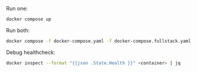 Run one:
```sh
docker compose up
```

Run both:
```sh
docker compose -f docker-compose.yaml -f docker-compose.fullstack.yaml up
```

Debug healthcheck:
```sh
docker inspect --format "{{json .State.Health }}" <container> | jq
```
